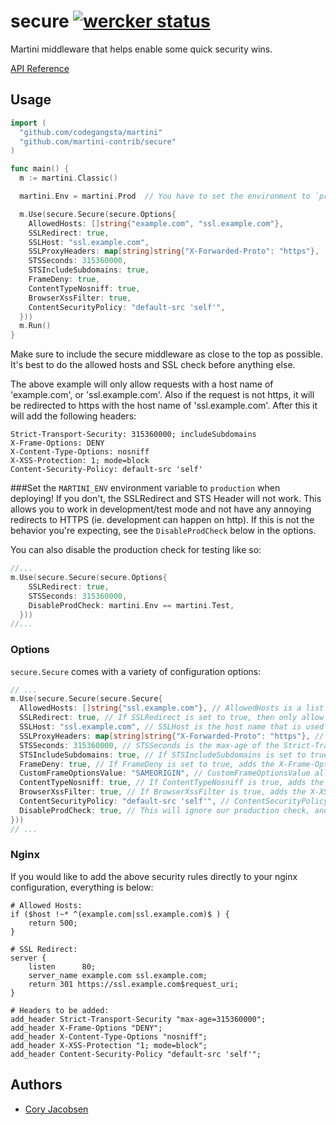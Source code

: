 # secure [![wercker status](https://app.wercker.com/status/2a150fdb8b40b02c22cd8152eb7984ca "wercker status")](https://app.wercker.com/project/bykey/2a150fdb8b40b02c22cd8152eb7984ca)
Martini middleware that helps enable some quick security wins.

[API Reference](http://godoc.org/github.com/martini-contrib/secure)

## Usage

~~~ go
import (
  "github.com/codegangsta/martini"
  "github.com/martini-contrib/secure"
)

func main() {
  m := martini.Classic()

  martini.Env = martini.Prod  // You have to set the environment to `production` for all of secure to work properly!

  m.Use(secure.Secure(secure.Options{
    AllowedHosts: []string{"example.com", "ssl.example.com"},
    SSLRedirect: true,
    SSLHost: "ssl.example.com",
    SSLProxyHeaders: map[string]string{"X-Forwarded-Proto": "https"},
    STSSeconds: 315360000,
    STSIncludeSubdomains: true,
    FrameDeny: true,
    ContentTypeNosniff: true,
    BrowserXssFilter: true,
    ContentSecurityPolicy: "default-src 'self'",
  }))
  m.Run()
}

~~~

Make sure to include the secure middleware as close to the top as possible. It's best to do the allowed hosts and SSL check before anything else.

The above example will only allow requests with a host name of 'example.com', or 'ssl.example.com'. Also if the request is not https, it will be redirected to https with the host name of 'ssl.example.com'.
After this it will add the following headers:
~~~
Strict-Transport-Security: 315360000; includeSubdomains
X-Frame-Options: DENY
X-Content-Type-Options: nosniff
X-XSS-Protection: 1; mode=block
Content-Security-Policy: default-src 'self'
~~~

###Set the `MARTINI_ENV` environment variable to `production` when deploying!
If you don't, the SSLRedirect and STS Header will not work. This allows you to work in development/test mode and not have any annoying redirects to HTTPS (ie. development can happen on http). If this is not the behavior you're expecting, see the `DisableProdCheck` below in the options.

You can also disable the production check for testing like so:
~~~ go
//...
m.Use(secure.Secure(secure.Options{
    SSLRedirect: true,
    STSSeconds: 315360000,
    DisableProdCheck: martini.Env == martini.Test,
  }))
//...
~~~


### Options
`secure.Secure` comes with a variety of configuration options:

~~~ go
// ...
m.Use(secure.Secure(secure.Secure{
  AllowedHosts: []string{"ssl.example.com"}, // AllowedHosts is a list of fully qualified domain names that are allowed. Default is empty list, which allows any and all host names.
  SSLRedirect: true, // If SSLRedirect is set to true, then only allow https requests. Default is false.
  SSLHost: "ssl.example.com", // SSLHost is the host name that is used to redirect http requests to https. Default is "", which indicates to use the same host.
  SSLProxyHeaders: map[string]string{"X-Forwarded-Proto": "https"}, // SSLProxyHeaders is set of header keys with associated values that would indicate a valid https request. Useful when using Nginx: `map[string]string{"X-Forwarded-Proto": "https"}`. Default is blank map.
  STSSeconds: 315360000, // STSSeconds is the max-age of the Strict-Transport-Security header. Default is 0, which would NOT include the header.
  STSIncludeSubdomains: true, // If STSIncludeSubdomains is set to true, the `includeSubdomains` will be appended to the Strict-Transport-Security header. Default is false.
  FrameDeny: true, // If FrameDeny is set to true, adds the X-Frame-Options header with the value of `DENY`. Default is false.
  CustomFrameOptionsValue: "SAMEORIGIN", // CustomFrameOptionsValue allows the X-Frame-Options header value to be set with a custom value. This overrides the FrameDeny option.
  ContentTypeNosniff: true, // If ContentTypeNosniff is true, adds the X-Content-Type-Options header with the value `nosniff`. Default is false.
  BrowserXssFilter: true, // If BrowserXssFilter is true, adds the X-XSS-Protection header with the value `1; mode=block`. Default is false.
  ContentSecurityPolicy: "default-src 'self'", // ContentSecurityPolicy allows the Content-Security-Policy header value to be set with a custom value. Default is "".
  DisableProdCheck: true, // This will ignore our production check, and will follow the SSLRedirect and STSSeconds/STSIncludeSubdomains options... even in development! This would likely only be used to mimic a production environment on your local development machine.
}))
// ...
~~~

### Nginx
If you would like to add the above security rules directly to your nginx configuration, everything is below:
~~~
# Allowed Hosts:
if ($host !~* ^(example.com|ssl.example.com)$ ) {
    return 500;
}

# SSL Redirect:
server {
    listen      80;
    server_name example.com ssl.example.com;
    return 301 https://ssl.example.com$request_uri;
}

# Headers to be added:
add_header Strict-Transport-Security "max-age=315360000";
add_header X-Frame-Options "DENY";
add_header X-Content-Type-Options "nosniff";
add_header X-XSS-Protection "1; mode=block";
add_header Content-Security-Policy "default-src 'self'";
~~~

## Authors
* [Cory Jacobsen](http://github.com/cojac)
